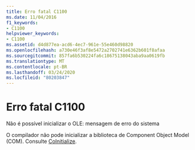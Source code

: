 ```yaml
---
title: Erro fatal C1100
ms.date: 11/04/2016
f1_keywords:
- C1100
helpviewer_keywords:
- C1100
ms.assetid: d4d877ea-acd6-4ec7-961e-55e460d98820
ms.openlocfilehash: a730e46f3af8e5472a2702741e6362b601f8afaa
ms.sourcegitcommit: 857fa6b530224fa6c18675138043aba9aa0619fb
ms.translationtype: MT
ms.contentlocale: pt-BR
ms.lasthandoff: 03/24/2020
ms.locfileid: "80203847"
---
```

# <a name="fatal-error-c1100"></a>Erro fatal C1100

Não é possível inicializar o OLE: mensagem de erro do sistema

O compilador não pode inicializar a biblioteca de Component Object Model (COM). Consulte [CoInitialize](/windows/win32/api/objbase/nf-objbase-coinitialize).
